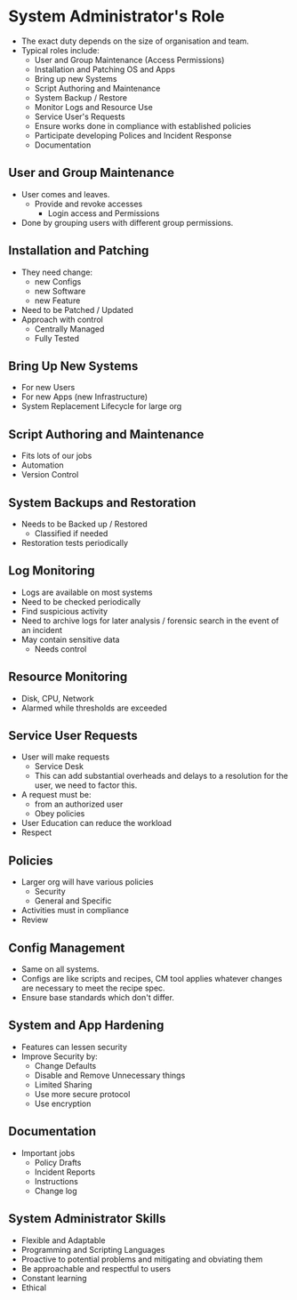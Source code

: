 # System Administrator's Role

* The exact duty depends on the size of organisation and team.
* Typical roles include:
    * User and Group Maintenance (Access Permissions)
    * Installation and Patching OS and Apps
    * Bring up new Systems
    * Script Authoring and Maintenance
    * System Backup / Restore
    * Monitor Logs and Resource Use
    * Service User's Requests
    * Ensure works done in compliance with established policies
    * Participate developing Polices and Incident Response
    * Documentation

## User and Group Maintenance

* User comes and leaves.
    * Provide and revoke accesses
        * Login access and Permissions
* Done by grouping users with different group permissions.

## Installation and Patching

* They need change:
    * new Configs
    * new Software
    * new Feature
* Need to be Patched / Updated
* Approach with control
    * Centrally Managed
    * Fully Tested

## Bring Up New Systems

* For new Users
* For new Apps (new Infrastructure)
* System Replacement Lifecycle for large org

## Script Authoring and Maintenance

* Fits lots of our jobs
* Automation
* Version Control

## System Backups and Restoration

* Needs to be Backed up / Restored
    * Classified if needed
* Restoration tests periodically

## Log Monitoring

* Logs are available on most systems
* Need to be checked periodically
* Find suspicious activity
* Need to archive logs for later analysis / forensic search in the event of an incident
* May contain sensitive data
    * Needs control

## Resource Monitoring

* Disk, CPU, Network
* Alarmed while thresholds are exceeded

## Service User Requests

* User will make requests
    * Service Desk
    * This can add substantial overheads and delays to a resolution for the user, we need to factor this.
* A request must be:
    * from an authorized user
    * Obey policies
* User Education can reduce the workload
* Respect

## Policies

* Larger org will have various policies
    * Security
    * General and Specific
* Activities must in compliance
* Review

## Config Management

* Same on all systems.
* Configs are like scripts and recipes, CM tool applies whatever changes are necessary to meet the recipe spec.
* Ensure base standards which don't differ.

## System and App Hardening

* Features can lessen security
* Improve Security by:
    * Change Defaults
    * Disable and Remove Unnecessary things
    * Limited Sharing
    * Use more secure protocol
    * Use encryption

## Documentation

* Important jobs
    * Policy Drafts
    * Incident Reports
    * Instructions
    * Change log

## System Administrator Skills

* Flexible and Adaptable
* Programming and Scripting Languages
* Proactive to potential problems and mitigating and obviating them
* Be approachable and respectful to users
* Constant learning
* Ethical
